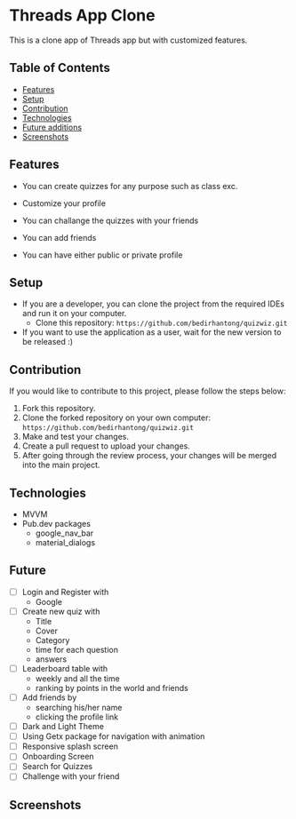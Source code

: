 # Threads App Clone

This is a clone app of Threads app but with customized features.


## Table of Contents

* [Features](#features)
* [Setup](#setup)
* [Contribution](#contribution)
* [Technologies](#technologies)
* [Future additions](#future)
* [Screenshots](#screenshots)



## Features

- You can create quizzes for any purpose such as class exc.

- Customize your profile

- You can challange the quizzes with your friends

- You can add friends

- You can have either public or private profile



## Setup
- If you are a developer, you can clone the project from the required IDEs and run it on your computer.
    - Clone this repository: `https://github.com/bedirhantong/quizwiz.git`
- If you want to use the application as a user, wait for the new version to be released :)

## Contribution

If you would like to contribute to this project, please follow the steps below:

1. Fork this repository.
2. Clone the forked repository on your own computer: `https://github.com/bedirhantong/quizwiz.git`
3. Make and test your changes.
4. Create a pull request to upload your changes.
5. After going through the review process, your changes will be merged into the main project.

## Technologies

- MVVM
- Pub.dev packages
    - google_nav_bar
    - material_dialogs


## Future
- [ ] Login and Register with
    - Google
- [ ] Create new quiz with
    - Title
    - Cover
    - Category
    - time for each question
    - answers
- [ ] Leaderboard table with
    -  weekly and all the time
    -  ranking by points in the world and friends
- [ ] Add friends by
    - searching his/her name
    - clicking the profile link
- [ ] Dark and Light Theme
- [ ] Using Getx package for navigation with animation
- [ ] Responsive splash screen
- [ ] Onboarding Screen
- [ ] Search for Quizzes
- [ ] Challenge with your friend

## Screenshots
